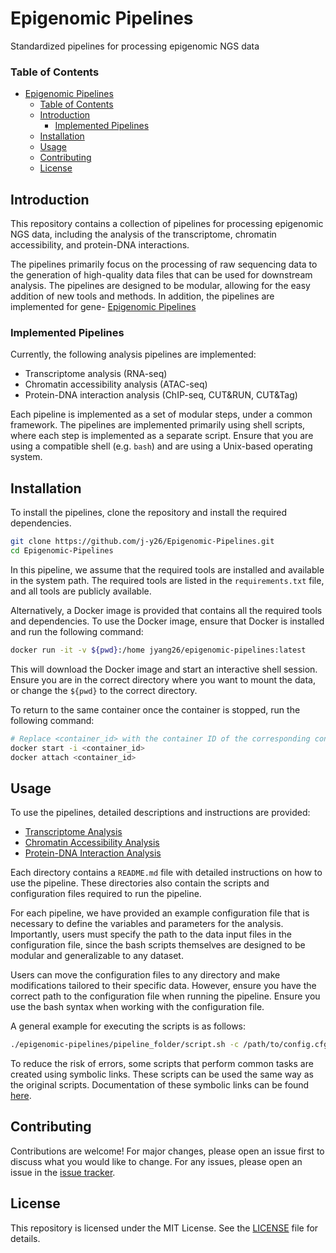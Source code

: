 # Epigenomic Pipelines

Standardized pipelines for processing epigenomic NGS data

### Table of Contents

- [Epigenomic Pipelines](#epigenomic-pipelines)
    - [Table of Contents](#table-of-contents)
  - [Introduction](#introduction)
    - [Implemented Pipelines](#implemented-pipelines)
  - [Installation](#installation)
  - [Usage](#usage)
  - [Contributing](#contributing)
  - [License](#license)

## Introduction

This repository contains a collection of pipelines for processing epigenomic NGS
data, including the analysis of the transcriptome, chromatin accessibility, and
protein-DNA interactions.

The pipelines primarily focus on the processing of raw sequencing data to the
generation of high-quality data files that can be used for downstream analysis.
The pipelines are designed to be modular, allowing for the easy addition of new
tools and methods. In addition, the pipelines are implemented for gene- [Epigenomic Pipelines](#epigenomic-pipelines)

### Implemented Pipelines

Currently, the following analysis pipelines are implemented:

- Transcriptome analysis (RNA-seq)
- Chromatin accessibility analysis (ATAC-seq)
- Protein-DNA interaction analysis (ChIP-seq, CUT&RUN, CUT&Tag)

Each pipeline is implemented as a set of modular steps, under a common
framework. The pipelines are implemented primarily using shell scripts, where
each step is implemented as a separate script. Ensure that you are using a
compatible shell (e.g. `bash`) and are using a Unix-based operating system.

## Installation

To install the pipelines, clone the repository and install the required
dependencies.

```bash
git clone https://github.com/j-y26/Epigenomic-Pipelines.git
cd Epigenomic-Pipelines
```

In this pipeline, we assume that the required tools are installed and available
in the system path. The required tools are listed in the `requirements.txt` file,
and all tools are publicly available.

Alternatively, a Docker image is provided that contains all the required tools
and dependencies. To use the Docker image, ensure that Docker is installed and
run the following command:

```bash
docker run -it -v ${pwd}:/home jyang26/epigenomic-pipelines:latest
```

This will download the Docker image and start an interactive shell session.
Ensure you are in the correct directory where you want to mount the data, or 
change the `${pwd}` to the correct directory.

To return to the same container once the container is stopped, run the following
command:

```bash
# Replace <container_id> with the container ID of the corresponding container
docker start -i <container_id>
docker attach <container_id>
```

## Usage

To use the pipelines, detailed descriptions and instructions are provided:

- [Transcriptome Analysis](transcriptome/README.md)
- [Chromatin Accessibility Analysis](chromatin_accessibility/README.md)
- [Protein-DNA Interaction Analysis](protein_dna_interaction/README.md)

Each directory contains a `README.md` file with detailed instructions on how to
use the pipeline. These directories also contain the scripts and configuration
files required to run the pipeline.

For each pipeline, we have provided an example configuration file that is
necessary to define the variables and parameters for the analysis. Importantly,
users must specify the path to the data input files in the configuration file,
since the bash scripts themselves are designed to be modular and generalizable
to any dataset.

Users can move the configuration files to any directory and make modifications
tailored to their specific data. However, ensure you have the correct path to
the configuration file when running the pipeline. Ensure you use the bash
syntax when working with the configuration file.

A general example for executing the scripts is as follows:

```bash
./epigenomic-pipelines/pipeline_folder/script.sh -c /path/to/config.cfg
```

To reduce the risk of errors, some scripts that perform common tasks are created
using symbolic links. These scripts can be used the same way as the original
scripts. Documentation of these symbolic links can be found [here](docs/symlinks.md).

## Contributing

Contributions are welcome! For major changes, please open an issue first to
discuss what you would like to change. For any issues, please open an issue in
the [issue tracker](https://github.com/j-y26/Epigenomic-Pipelines/issues).

## License

This repository is licensed under the MIT License. See the [LICENSE](LICENSE)
file for details.
